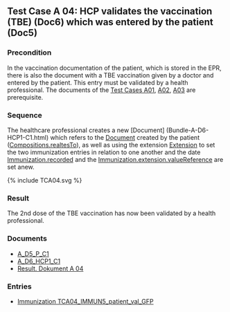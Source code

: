 ## Test Case A 04: HCP validates the vaccination (TBE) (Doc6) which was entered by the patient (Doc5)

### Precondition
In the vaccination documentation of the patient, which is stored in the EPR, there is also the document with a TBE vaccination given by a doctor and entered by the patient.
This entry must be validated by a health professional.
The documents of the [Test Cases A01](TC_A01.html), [A02](TC_A02.html), [A03](TC_A03.html) are prerequisite.


### Sequence
The healthcare professional creates a new [Document] (Bundle-A-D6-HCP1-C1.html) which refers  to the [Document](Bundle-A-D5-P-C1.html) created by the patient ([Compositions.realtesTo](StructureDefinition-ch-vacd-composition-immunization-administration-definitions.html#Composition.relatesTo)),
as well as using the extension [Extension](StructureDefinition-ch-vacd-ext-cross-reference.html) to set the two immunization entries in relation to one another and the date [Immunization.recorded](StructureDefinition-ch-vacd-immunization-definitions.html#Immunization.recorded) and the [Immunization.extension.valueReference](StructureDefinition-ch-vacd-ext-immunization-recorder-reference-definitions.html#Extension.valueReference) are set anew.


<div>{% include TCA04.svg %}</div>

### Result
The 2nd dose of the TBE vaccination has now been validated by a health professional.


### Documents
* [A_D5_P_C1](Bundle-A-D5-P-C1.html)
* [A_D6_HCP1_C1](Bundle-A-D6-HCP1-C1.html)
* [Result. Dokument A 04](Bundle-RDA04.html)

### Entries
* [Immunization TCA04_IMMUN5_patient_val_GFP](Immunization-TCA04-IMMUN5-patient-val-gfp.html)
